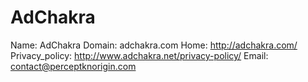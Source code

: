 
# AdChakra

Name: AdChakra
Domain: adchakra.com
Home: http://adchakra.com/
Privacy_policy: http://www.adchakra.net/privacy-policy/
Email: contact@perceptknorigin.com
